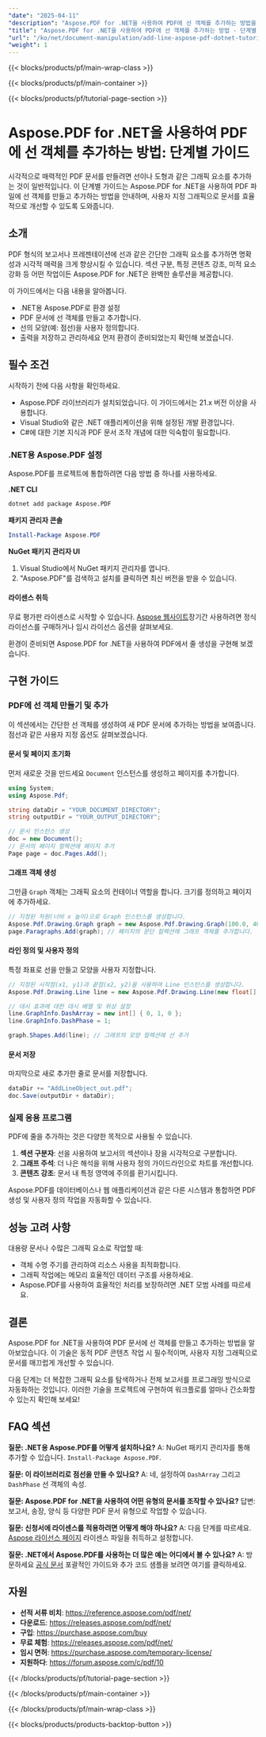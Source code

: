 ```yaml
---
"date": "2025-04-11"
"description": "Aspose.PDF for .NET을 사용하여 PDF에 선 객체를 추가하는 방법을 알아보세요. 이 가이드에서는 설정, 코딩 예제, 그리고 실제 적용 사례를 다룹니다."
"title": "Aspose.PDF for .NET을 사용하여 PDF에 선 객체를 추가하는 방법 - 단계별 가이드"
"url": "/ko/net/document-manipulation/add-line-aspose-pdf-dotnet-tutorial/"
"weight": 1
---
```


{{< blocks/products/pf/main-wrap-class >}}

{{< blocks/products/pf/main-container >}}

{{< blocks/products/pf/tutorial-page-section >}}


# Aspose.PDF for .NET을 사용하여 PDF에 선 객체를 추가하는 방법: 단계별 가이드
시각적으로 매력적인 PDF 문서를 만들려면 선이나 도형과 같은 그래픽 요소를 추가하는 것이 일반적입니다. 이 단계별 가이드는 Aspose.PDF for .NET을 사용하여 PDF 파일에 선 객체를 만들고 추가하는 방법을 안내하며, 사용자 지정 그래픽으로 문서를 효율적으로 개선할 수 있도록 도와줍니다.

## 소개
PDF 형식의 보고서나 프레젠테이션에 선과 같은 간단한 그래픽 요소를 추가하면 명확성과 시각적 매력을 크게 향상시킬 수 있습니다. 섹션 구분, 특정 콘텐츠 강조, 미적 요소 강화 등 어떤 작업이든 Aspose.PDF for .NET은 완벽한 솔루션을 제공합니다.

이 가이드에서는 다음 내용을 알아봅니다.
- .NET용 Aspose.PDF로 환경 설정
- PDF 문서에 선 객체를 만들고 추가합니다.
- 선의 모양(예: 점선)을 사용자 정의합니다.
- 출력을 저장하고 관리하세요
먼저 환경이 준비되었는지 확인해 보겠습니다.

## 필수 조건
시작하기 전에 다음 사항을 확인하세요.
- Aspose.PDF 라이브러리가 설치되었습니다. 이 가이드에서는 21.x 버전 이상을 사용합니다.
- Visual Studio와 같은 .NET 애플리케이션을 위해 설정된 개발 환경입니다.
- C#에 대한 기본 지식과 PDF 문서 조작 개념에 대한 익숙함이 필요합니다.

### .NET용 Aspose.PDF 설정
Aspose.PDF를 프로젝트에 통합하려면 다음 방법 중 하나를 사용하세요.

**.NET CLI**
```bash
dotnet add package Aspose.PDF
```

**패키지 관리자 콘솔**
```powershell
Install-Package Aspose.PDF
```

**NuGet 패키지 관리자 UI**
1. Visual Studio에서 NuGet 패키지 관리자를 엽니다.
2. "Aspose.PDF"를 검색하고 설치를 클릭하면 최신 버전을 받을 수 있습니다.

#### 라이센스 취득
무료 평가판 라이센스로 시작할 수 있습니다. [Aspose 웹사이트](https://purchase.aspose.com/temporary-license/)장기간 사용하려면 정식 라이선스를 구매하거나 임시 라이선스 옵션을 살펴보세요.

환경이 준비되면 Aspose.PDF for .NET을 사용하여 PDF에서 줄 생성을 구현해 보겠습니다.

## 구현 가이드
### PDF에 선 객체 만들기 및 추가
이 섹션에서는 간단한 선 객체를 생성하여 새 PDF 문서에 추가하는 방법을 보여줍니다. 점선과 같은 사용자 지정 옵션도 살펴보겠습니다.

#### 문서 및 페이지 초기화
먼저 새로운 것을 만드세요 `Document` 인스턴스를 생성하고 페이지를 추가합니다.
```csharp
using System;
using Aspose.Pdf;

string dataDir = "YOUR_DOCUMENT_DIRECTORY";
string outputDir = "YOUR_OUTPUT_DIRECTORY";

// 문서 인스턴스 생성
doc = new Document();
// 문서의 페이지 컬렉션에 페이지 추가
Page page = doc.Pages.Add();
```

#### 그래프 객체 생성
그만큼 `Graph` 객체는 그래픽 요소의 컨테이너 역할을 합니다. 크기를 정의하고 페이지에 추가하세요.
```csharp
// 지정된 차원(너비 x 높이)으로 Graph 인스턴스를 생성합니다.
Aspose.Pdf.Drawing.Graph graph = new Aspose.Pdf.Drawing.Graph(100.0, 400.0);
page.Paragraphs.Add(graph); // 페이지의 문단 컬렉션에 그래프 객체를 추가합니다.
```

#### 라인 정의 및 사용자 정의
특정 좌표로 선을 만들고 모양을 사용자 지정합니다.
```csharp
// 지정된 시작점(x1, y1)과 끝점(x2, y2)을 사용하여 Line 인스턴스를 생성합니다.
Aspose.Pdf.Drawing.Line line = new Aspose.Pdf.Drawing.Line(new float[] { 100, 100, 200, 100 });

// 대시 효과에 대한 대시 배열 및 위상 설정
line.GraphInfo.DashArray = new int[] { 0, 1, 0 };
line.GraphInfo.DashPhase = 1;

graph.Shapes.Add(line); // 그래프의 모양 컬렉션에 선 추가
```

#### 문서 저장
마지막으로 새로 추가한 줄로 문서를 저장합니다.
```csharp
dataDir += "AddLineObject_out.pdf";
doc.Save(outputDir + dataDir);
```

### 실제 응용 프로그램
PDF에 줄을 추가하는 것은 다양한 목적으로 사용될 수 있습니다.
1. **섹션 구분자**: 선을 사용하여 보고서의 섹션이나 장을 시각적으로 구분합니다.
2. **그래프 주석**: 더 나은 해석을 위해 사용자 정의 가이드라인으로 차트를 개선합니다.
3. **콘텐츠 강조**: 문서 내 특정 영역에 주의를 환기시킵니다.

Aspose.PDF를 데이터베이스나 웹 애플리케이션과 같은 다른 시스템과 통합하면 PDF 생성 및 사용자 정의 작업을 자동화할 수 있습니다.

## 성능 고려 사항
대용량 문서나 수많은 그래픽 요소로 작업할 때:
- 객체 수명 주기를 관리하여 리소스 사용을 최적화합니다.
- 그래픽 작업에는 메모리 효율적인 데이터 구조를 사용하세요.
- Aspose.PDF를 사용하여 효율적인 처리를 보장하려면 .NET 모범 사례를 따르세요.

## 결론
Aspose.PDF for .NET을 사용하여 PDF 문서에 선 객체를 만들고 추가하는 방법을 알아보았습니다. 이 기술은 동적 PDF 콘텐츠 작업 시 필수적이며, 사용자 지정 그래픽으로 문서를 매끄럽게 개선할 수 있습니다.

다음 단계는 더 복잡한 그래픽 요소를 탐색하거나 전체 보고서를 프로그래밍 방식으로 자동화하는 것입니다. 이러한 기술을 프로젝트에 구현하여 워크플로를 얼마나 간소화할 수 있는지 확인해 보세요!

## FAQ 섹션
**질문: .NET용 Aspose.PDF를 어떻게 설치하나요?**
A: NuGet 패키지 관리자를 통해 추가할 수 있습니다. `Install-Package Aspose.PDF`.

**질문: 이 라이브러리로 점선을 만들 수 있나요?**
A: 네, 설정하여 `DashArray` 그리고 `DashPhase` 선 객체의 속성.

**질문: Aspose.PDF for .NET을 사용하여 어떤 유형의 문서를 조작할 수 있나요?**
답변: 보고서, 송장, 양식 등 다양한 PDF 문서 유형으로 작업할 수 있습니다.

**질문: 신청서에 라이센스를 적용하려면 어떻게 해야 하나요?**
A: 다음 단계를 따르세요. [Aspose 라이선스 페이지](https://purchase.aspose.com/temporary-license/) 라이센스 파일을 취득하고 설정합니다.

**질문: .NET에서 Aspose.PDF를 사용하는 더 많은 예는 어디에서 볼 수 있나요?**
A: 방문하세요 [공식 문서](https://reference.aspose.com/pdf/net/) 포괄적인 가이드와 추가 코드 샘플을 보려면 여기를 클릭하세요.

## 자원
- **선적 서류 비치**: https://reference.aspose.com/pdf/net/
- **다운로드**: https://releases.aspose.com/pdf/net/
- **구입**: https://purchase.aspose.com/buy
- **무료 체험**: https://releases.aspose.com/pdf/net/
- **임시 면허**: https://purchase.aspose.com/temporary-license/
- **지원하다**: https://forum.aspose.com/c/pdf/10

{{< /blocks/products/pf/tutorial-page-section >}}

{{< /blocks/products/pf/main-container >}}

{{< /blocks/products/pf/main-wrap-class >}}

{{< blocks/products/products-backtop-button >}}